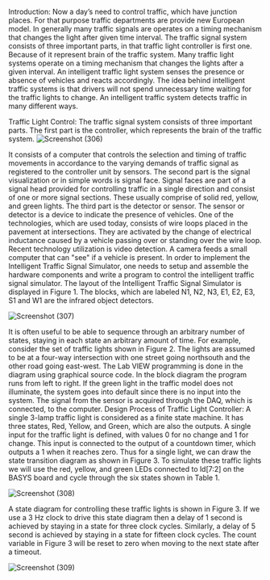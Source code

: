 
Introduction:
Now a day’s need to control traffic, which have junction places. For that purpose traffic departments 
are provide new European model. In generally many traffic signals are operates on a timing 
mechanism that changes the light after given time interval. The traffic signal system consists of three 
important parts, in that traffic light controller is first one. Because of it represent brain of the traffic 
system. Many traffic light systems operate on a timing mechanism that changes the lights after a 
given interval. An intelligent traffic light system senses the presence or absence of vehicles and 
reacts accordingly. The idea behind intelligent traffic systems is that drivers will not spend 
unnecessary time waiting for the traffic lights to change. An intelligent traffic system detects traffic in 
many different ways.

Traffic Light Control: 
The traffic signal system consists of three important parts. The first part is the controller, which 
represents the brain of the traffic system.
![Screenshot (306)](https://github.com/user-attachments/assets/6f7a3fdb-3a8c-48ac-a07a-a2b614122916)

It consists of a computer that controls the selection and timing of traffic movements in accordance to 
the varying demands of traffic signal as registered to the controller unit by sensors. The second part 
is the signal visualization or in simple words is signal face. Signal faces are part of a signal head 
provided for controlling traffic in a single direction and consist of one or more signal sections. These 
usually comprise of solid red, yellow, and green lights. The third part is the detector or sensor. The 
sensor or detector is a device to indicate the presence of vehicles. One of the technologies, which 
are used today, consists of wire loops placed in the pavement at intersections. They are activated by 
the change of electrical inductance caused by a vehicle passing over or standing over the wire loop. 
Recent technology utilization is video detection. A camera feeds a small computer that can "see" if a 
vehicle is present. 
In order to implement the Intelligent Traffic Signal Simulator, one needs to setup and assemble the 
hardware components and write a program to control the intelligent traffic signal simulator. The 
layout of the Intelligent Traffic Signal Simulator is displayed in Figure 1. The blocks, which are labeled 
N1, N2, N3, E1, E2, E3, S1 and W1 are the infrared object detectors.

![Screenshot (307)](https://github.com/user-attachments/assets/e594b175-3011-4904-b6a1-74f81f0f2718)


It is often useful to be able to sequence through an arbitrary number of states, staying in each state 
an arbitrary amount of time. For example, consider the set of traffic lights shown in Figure 2. The 
lights are assumed to be at a four-way intersection with one street going northsouth and the other 
road going east-west. The Lab VIEW programming is done in the diagram using graphical source 
code. In the block diagram the program runs from left to right. If the green light in the traffic model 
does not illuminate, the system goes into default since there is no input into the system. The signal 
from the sensor is acquired through the DAQ, which is connected, to the computer.
Design Process of Traffic Light Controller: 
A single 3-lamp traffic light is considered as a finite state machine. It has three states, Red, Yellow, 
and Green, which are also the outputs. A single input for the traffic light is defined, with values 0 for 
no change and 1 for change. This input is connected to the output of a countdown timer, which 
outputs a 1 when it reaches zero. Thus for a single light, we can draw the state transition diagram as 
shown in Figure 3. 
To simulate these traffic lights we will use the red, yellow, and green LEDs connected to ld[7:2] on the 
BASYS board and cycle through the six states shown in Table 1.

![Screenshot (308)](https://github.com/user-attachments/assets/d4bc3e46-8fda-43ca-88f5-379ba1b1dccb)


A state diagram for controlling these traffic lights is shown in Figure 3. If we use a 3 Hz clock to drive 
this state diagram then a delay of 1 second is achieved by staying in a state for three clock cycles. 
Similarly, a delay of 5 second is achieved by staying in a state for fifteen clock cycles. The count 
variable in Figure 3 will be reset to zero when moving to the next state after a timeout.

![Screenshot (309)](https://github.com/user-attachments/assets/7e4bbc17-a75e-42f7-aeef-7af27650108a)




